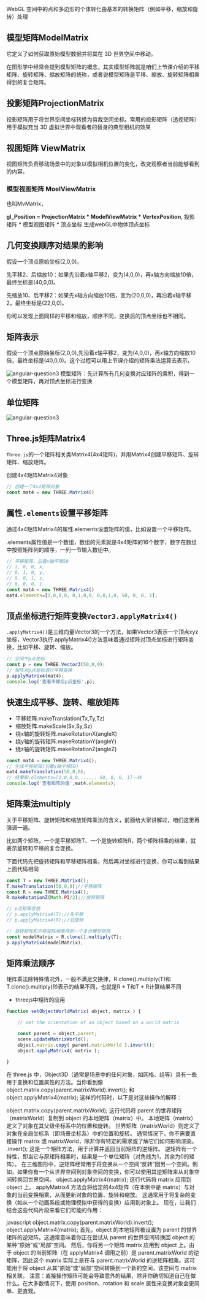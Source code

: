 WebGL 空间中的点和多边形的个体转化由基本的转换矩阵（例如平移，缩放和旋转）处理

## 模型矩阵ModelMatrix

它定义了如何获取原始模型数据并将其在 3D 世界空间中移动。

在图形学中经常会提到模型矩阵的概念，其实模型矩阵就是咱们上节课介绍的平移矩阵、旋转矩阵、缩放矩阵的统称，或者说模型矩阵是平移、缩放、旋转矩阵相乘得到的复合矩阵。

## 投影矩阵ProjectionMatrix

投影矩阵用于将世界空间坐标转换为剪裁空间坐标。常用的投影矩阵（透视矩阵）用于模拟充当 3D 虚拟世界中观看者的替身的典型相机的效果

## 视图矩阵 ViewMatrix

视图矩阵负责移动场景中的对象以模拟相机位置的变化，改变观察者当前能够看到的内容。

### 模型视图矩阵 MoelViewMatrix
也叫MvMatrix，

**gl_Position = ProjectionMatrix * ModelViewMatrix * VertexPosition**, 投影矩阵 * 模型视图矩阵 * 顶点坐标 生成webGL中物体顶点坐标

## 几何变换顺序对结果的影响
假设一个顶点原始坐标(2,0,0)。

先平移2、后缩放10：如果先沿着x轴平移2，变为(4,0,0)，再x轴方向缩放10倍，最终坐标是(40,0,0)。

先缩放10、后平移2：如果先x轴方向缩放10倍，变为(20,0,0)，再沿着x轴平移2，最终坐标是(22,0,0)。

你可以发现上面同样的平移和缩放，顺序不同，变换后的顶点坐标也不相同。

## 矩阵表示

假设一个顶点原始坐标(2,0,0),先沿着x轴平移2，变为(4,0,0)，再x轴方向缩放10倍，最终坐标是(40,0,0)。这个过程可以用上节课介绍的矩阵乘法运算去表示。

![angular-question3](../../static/images/先平移后旋转.jpg ':size=800')
模型矩阵：先计算所有几何变换对应矩阵的乘积，得到一个模型矩阵，再对顶点坐标进行变换

## 单位矩阵
![angular-question3](../../static/images/单位矩阵.jpg.jpg ':size=800')

## Three.js矩阵Matrix4
`Three.js`的一个矩阵相关类Matrix4(4x4矩阵)，并用Matrix4创建平移矩阵、旋转矩阵、缩放矩阵。

创建4x4矩阵Matrix4对象
```js
// 创建一个4x4矩阵对象
const mat4 = new THREE.Matrix4()
```

## 属性`.elements`设置平移矩阵
通过4x4矩阵Matrix4的属性.elements设置矩阵的值，比如设置一个平移矩阵。

.elements属性值是一个数组，数组的元素就是4x4矩阵的16个数字，数字在数组中按照矩阵列的顺序，一列一节输入数组中。

```js
// 平移矩阵，沿着x轴平移50
// 1, 0, 0, x,
// 0, 1, 0, y,
// 0, 0, 1, z,
// 0, 0, 0, 1
const mat4 = new THREE.Matrix4()
mat4.elements=[1,0,0,0, 0,1,0,0, 0,0,1,0, 50, 0, 0, 1];

```
## 顶点坐标进行矩阵变换`Vector3.applyMatrix4()`

`.applyMatrix4()`是三维向量Vector3的一个方法，如果Vector3表示一个顶点xyz坐标，Vector3执行.applyMatrix4()方法意味着通过矩阵对顶点坐标进行矩阵变换，比如平移、旋转、缩放。

```js
// 空间中p点坐标
const p = new THREE.Vector3(50,0,0);
// 矩阵对p点坐标进行平移变换
p.applyMatrix4(mat4);
console.log('查看平移后p点坐标',p);
```
## 快速生成平移、旋转、缩放矩阵
- 平移矩阵.makeTranslation(Tx,Ty,Tz)
- 缩放矩阵.makeScale(Sx,Sy,Sz)
- 绕x轴的旋转矩阵.makeRotationX(angleX)
- 绕y轴的旋转矩阵.makeRotationY(angleY)
- 绕z轴的旋转矩阵.makeRotationZ(angleZ)

```js
const mat4 = new THREE.Matrix4();
// 生成平移矩阵(沿着x轴平移50)
mat4.makeTranslation(50,0,0);
// 结果和.elements=[1,0,0,0,...... 50, 0, 0, 1]一样
console.log('查看矩阵的值',mat4.elements);

```
## 矩阵乘法multiply
关于平移矩阵、旋转矩阵和缩放矩阵乘法的含义，前面给大家讲解过，咱们这里再强调一遍。

比如两个矩阵，一个是平移矩阵T、一个是旋转矩阵R，两个矩阵相乘的结果，就表示旋转和平移的复合变换。

下面代码先把旋转矩阵和平移矩阵相乘，然后再对坐标进行变换，你可以看到结果上面代码相同
```js
const T = new THREE.Matrix4();
T.makeTranslation(50,0,0);//平移矩阵
const R = new THREE.Matrix4();
R.makeRotationZ(Math.PI/2);//旋转矩阵

// p点矩阵变换
// p.applyMatrix4(T);//先平移
// p.applyMatrix4(R);//后旋转

// 旋转矩阵和平移矩阵相乘得到一个复合模型矩阵
const modelMatrix = R.clone().multiply(T);
p.applyMatrix4(modelMatrix);

```
##  矩阵乘法顺序
矩阵乘法除特殊情况外，一般不满足交换律，R.clone().multiply(T)和T.clone().multiply(R)表示的结果不同，也就是R * T和T * R计算结果不同


- threejs中矩阵的应用
```js
function setObjectWorldMatrix( object, matrix ) {

    // set the orientation of an object based on a world matrix

    const parent = object.parent;
    scene.updateMatrixWorld();
    object.matrix.copy( parent.matrixWorld ).invert();
    object.applyMatrix4( matrix );

}
```
在 three.js 中，Object3D（通常是场景中的任何对象，如网格、组等）具有一些用于变换和位置属性的方法。当你看到像 object.matrix.copy(parent.matrixWorld).invert(); 和 object.applyMatrix4(matrix); 这样的代码时，以下是对这些操作的解释：

object.matrix.copy(parent.matrixWorld);
这行代码将 parent 的世界矩阵（matrixWorld）复制到 object 的本地矩阵（matrix）中。
本地矩阵（matrix）定义了对象在其父级坐标系中的位置和旋转。
世界矩阵（matrixWorld）则定义了对象在全局坐标系（即场景坐标系）中的位置和旋转。
通常情况下，你不需要直接操作 matrix 或 matrixWorld，除非你有特定的需求或了解它们如何影响渲染。
.invert();
这是一个矩阵方法，用于计算并返回当前矩阵的逆矩阵。
逆矩阵有一个特性，即当它与原矩阵相乘时，结果是一个单位矩阵（对角线为1，其余为0的矩阵）。
在三维图形中，逆矩阵经常用于将变换从一个空间“反转”回另一个空间。例如，如果你有一个从世界空间到对象空间的变换，你可以使用其逆矩阵来从对象空间转换回世界空间。
object.applyMatrix4(matrix);
这行代码将 matrix 应用到 object 上。
applyMatrix4 方法会将给定的4x4矩阵（在本例中是 matrix）与对象的当前变换相乘，从而更新对象的位置、旋转和缩放。
这通常用于将复杂的变换（如从一个动画系统或物理模拟中获得的变换）应用到对象上。
现在，让我们结合这些代码片段来看它们可能的作用：

javascript
object.matrix.copy(parent.matrixWorld).invert();  
object.applyMatrix4(matrix);
首先，object 的本地矩阵被设置为 parent 的世界矩阵的逆矩阵。这通常意味着你正在尝试从 parent 的世界空间转换回 object 的某种“原始”或“局部”空间。
然后，你将另一个矩阵 matrix 应用到 object 上。由于 object 的当前矩阵（在 applyMatrix4 调用之前）是 parent.matrixWorld 的逆矩阵，因此这个 matrix 实际上是在与 parent.matrixWorld 的逆矩阵相乘。这可能用于将 object 从其“原始”或“局部”空间转换到一个新的空间，该空间与 matrix 相关联。
注意：直接操作矩阵可能会导致意外的结果，除非你确切知道自己在做什么。在大多数情况下，使用 position、rotation 和 scale 属性来变换对象会更简单、更直观。
